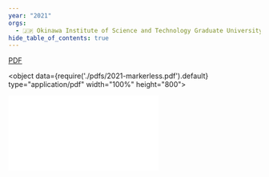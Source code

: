 ```yaml
---
year: "2021"
orgs:
  - 🇯🇵 Okinawa Institute of Science and Technology Graduate University
hide_table_of_contents: true
---
```


[PDF](pdfs/2021-markerless.pdf)

<object data={require('./pdfs/2021-markerless.pdf').default} type="application/pdf" width="100%" height="800"></object>

![](pdfs/2021-markerless.pdf)